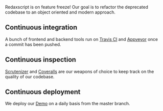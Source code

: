 Redaxscript is on feature freeze! Our goal is to refactor the deprecated codebase to an object oriented and modern approach.


Continuous integration
----------------------

A bunch of frontend and backend tools run on [Travis CI](https://travis.redaxscript.com) and [Appveyor](https://appveyor.redaxscript.com) once a commit has been pushed.


Continuous inspection
---------------------

[Scrutenizer](https://scrutinizer.redaxscript.com) and [Coveralls](https://coveralls.redaxscript.com) are our weapons of choice to keep track on the quality of our codebase.


Continuous deployment
---------------------

We deploy our [Demo](https://demo.redaxscript.com) on a daily basis from the master branch.